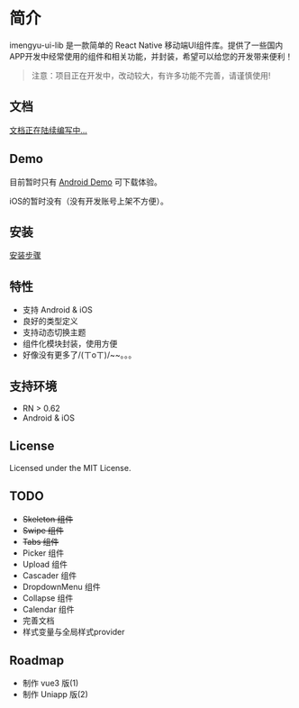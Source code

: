 
# 简介

imengyu-ui-lib 是一款简单的 React Native 移动端UI组件库。提供了一些国内APP开发中经常使用的组件和相关功能，并封装，希望可以给您的开发带来便利！

> 注意：项目正在开发中，改动较大，有许多功能不完善，请谨慎使用!

## 文档

[文档正在陆续编写中...](https://imengyu.top/pages/naeasy-ui-rn-web-docs/)

## Demo

目前暂时只有 [Android Demo](https://pan.baidu.com/s/1ZaEbVAGy1tlxKziLfoZ5IQ?pwd=3isq) 可下载体验。

iOS的暂时没有（没有开发账号上架不方便）。

## 安装

[安装步骤](./docs/docs/introduction/install.md)

## 特性

* 支持 Android & iOS
* 良好的类型定义
* 支持动态切换主题
* 组件化模块封装，使用方便
* 好像没有更多了/(ㄒoㄒ)/~~。。。

## 支持环境

* RN > 0.62
* Android & iOS

## License

Licensed under the MIT License.

## TODO

* ~~Skeleton 组件~~
* ~~Swipe 组件~~
* ~~Tabs 组件~~
* Picker 组件
* Upload 组件
* Cascader 组件
* DropdownMenu 组件
* Collapse 组件
* Calendar 组件
* 完善文档
* 样式变量与全局样式provider

## Roadmap

* 制作 vue3 版(1)
* 制作 Uniapp 版(2)
